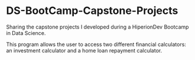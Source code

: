 # DS-BootCamp-Capstone-Projects
Sharing the capstone projects I developed during a HiperionDev Bootcamp in Data Science.

This program allows the user to access two different financial calculators: an investment calculator and a home loan
repayment calculator.
